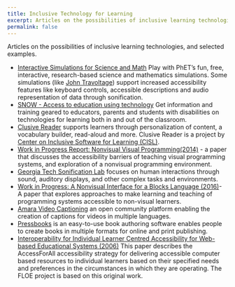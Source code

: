```yaml
---
title: Inclusive Technology for Learning
excerpt: Articles on the possibilities of inclusive learning technologies, and selected examples.
permalink: false
---
```


Articles on the possibilities of inclusive learning technologies, and selected examples.

* [Interactive Simulations for Science and Math](https://phet.colorado.edu/en/accessibility/prototypes)
  Play with PhET’s fun, free, interactive, research-based science and mathematics simulations. Some simulations (like
  [John Travoltage](https://phet.colorado.edu/sims/html/john-travoltage/latest/john-travoltage_en.html)) support
  increased accessibility features like keyboard controls, accessible descriptions and audio representation of data
  through sonification.
* [SNOW - Access to education using technology](https://snow.idrc.ocadu.ca/)
  Get information and training geared to educators, parents and students with disabilities on technologies for learning
  both in and out of the classroom.
* [Clusive Reader](https://clusive.cast.org/) supports learners through personalization of content, a vocabulary
builder, read-aloud and more. Clusive Reader is a project by [Center on Inclusive Software for Learning (CISL)](http://cisl.cast.org/).
* [Work in Progress Report: Nonvisual Visual Programming(2014)](https://ppig.org/papers/2014-ppig-25th-lewis/) - a
paper that discusses the accessibility barriers of teaching visual programming systems, and exploration of a nonvisual
programming environment.
* [Georgia Tech Sonification Lab](https://www.gvu.gatech.edu/research/labs/sonification-lab) focuses on human
interactions through sound, auditory displays, and other complex tasks and environments.
* [Work in Progress: A Nonvisual Interface for a Blocks Language (2016)](https://ppig.org/papers/2016-ppig-27th-koushik/)-
A paper that explores approaches to make learning and teaching of programming systems accessible to non-visual learners.
* [Amara Video Captioning](https://amara.org/en/) an open community platform enabling the creation of captions for
videos in multiple languages.
* [Pressbooks](https://pressbooks.com/) is an easy-to-use book authoring software enables people to create books in
multiple formats for online and print publishing.
* [Interoperability for Individual Learner Centred Accessibility for Web-based Educational Systems (2006)](http://www.jstor.org/stable/pdf/jeductechsoci.9.4.215.pdf)
  This paper describes the AccessForAll accessibility strategy for delivering accessible computer based resources to
  individual learners based on their specified needs and preferences in the circumstances in which they are operating.
  The FLOE project is based on this original work.
